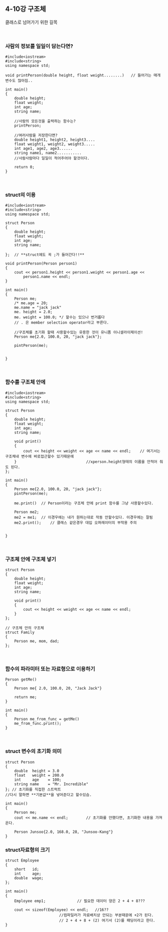 ## 4-10강 구조체
클래스로 넘어가기 위한 길목

<br>

### 사람의 정보를 일일이 담는다면?

	#include<iostream>
	#include<string>
	using namespace std;

	void printPerson(double height, float weight........)	// 들어가는 매개변수도 많아짐..

	int main()
	{
		double height;
		float weight;
		int age;
		string name;
		
		//사람의 모든것을 출력하는 함수는?
		printPerson;

		//여러사람을 저장한다면?
		double height1, height2, height3....
		float weight1, weight2, weight3.....
		int age1, age2, age3......
		string name1, name2...........
		//사람사람마다 일일이 적어주어야 할것이다.

		return 0;
	}
	
<br>

### struct의 이용

	#include<iostream>
	#include<string>
	using namespace std;

	struct Person
	{
		double height;
		float weight;
		int age;
		string name;
	
	};	// **struct에도 꼭 ;가 들어간다!!**

	void printPerson(Person person1)
	{
		cout << person1.height << person1.weight << person1.age <<
			person1.name << endl;
	}

	int main()
	{
		Person me;
		/* me.age = 20;
		me.name = "jack jack"
		me. height = 2.0;
		me. weight = 100.0; */ 할수는 있으나 번거롭다
		// . 은 member selection operator라고 부른다.

		//구조체를 초기화 할때 사용할수있는 유용한 것이 유니폼 이니셜라이제이션!
		Person me{2.0, 100.0, 20, "jack jack"};

		pintPerson(me);


	}

<br>

### 함수를 구조체 안에

	#include<iostream>
	#include<string>
	using namespace std;

	struct Person
	{
		double height;
		float weight;
		int age;
		string name;

		void print()
		{
			cout << height << weight << age << name << endl;	// 여기서는 구조체내 변수에 바로접근할수 있기때문에
		}								//xperson.height형태의 이름을 안적어 줘도 된다. 
	};

	int main()
	{
		Person me{2.0, 100.0, 20, "jack jack"};
		pintPerson(me);

		me.print() 	// Person이라는 구조체 안에 print 함수를 그냥 사용할수있다.

		Person me2;
		me2 = me1;	// 이경우에는 내가 원하는대로 작동 안할수있다. 이경우에는 잘됨
		me2.print();	// 클래스 같은경우 대입 오퍼레이터의 부작용 주의


	}

<br>

### 구조체 안에 구조체 넣기

	struct Person
	{
		double height;
		float weight;
		int age;
		string name;

		void print()
		{
			cout << height << weight << age << name << endl;
		}
	};
	
	// 구조체 안의 구조체
	struct Family
	{
		Person me, mom, dad;
	};

<br>

### 함수의 파라미터 또는 자료형으로 이용하기
	Person getMe()
	{
		Person me{ 2.0, 100.0, 20, "Jack Jack"}

		return me;
	}
	
	int main()
	{
		Person me_from_func = getMe()
		me_from_func.print();
	}
	
<br>

### struct 변수의 초기화 의미
	struct Person
	{
		double	height = 3.0
		float	weight = 200.0
		int		age	   = 100;
		string name	   = "Mr. Incredible"
	}; // 초기화를 직접한 스트럭트
	//다시 말하면 **기본값**을 넣어준다고 할수있슴.

	int main()
	{
		Person me;
		cout << me.name << endl;		// 초기화를 안했다면, 초기화한 내용을 가져온다.

		Person Junsoo{2.0, 168.0, 28, "Junsoo-Kang"}
	}

### struct자료형의 크기

	struct Employee
	{
		short	id;
		int		age;
		double	wage;
	};

	int main()
	{
		Employee emp1;				// 필요한 데이터 양은 2 + 4 + 8???
		
		cout << sizeof(Employee) << endl;	//16??
							//컴파일러가 자료배치상 안되는 부분때문에 +2가 된다.
							// 2 + 4 + 8 + (2) 여기서 (2)를 패딩이라고 한다.
	}
